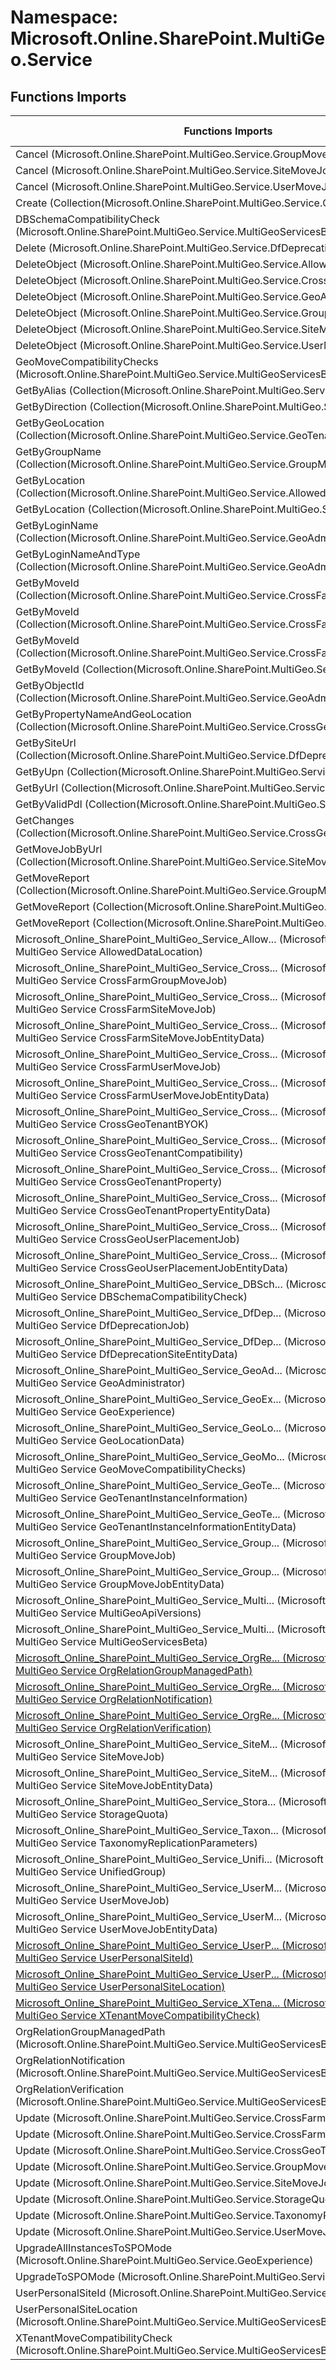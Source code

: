 # Namespace: Microsoft.Online.SharePoint.MultiGeo.Service

## Functions Imports

Functions Imports | SPO | SP 2019 | SP 2016 | SP 2013
----------|:---:|:-------:|:-------:|:-------:
Cancel (Microsoft.Online.SharePoint.MultiGeo.Service.GroupMoveJob) | ✅ | ❌ | ❌ | ❌
Cancel (Microsoft.Online.SharePoint.MultiGeo.Service.SiteMoveJob) | ✅ | ❌ | ❌ | ❌
Cancel (Microsoft.Online.SharePoint.MultiGeo.Service.UserMoveJob) | ✅ | ❌ | ❌ | ❌
Create (Collection(Microsoft.Online.SharePoint.MultiGeo.Service.GeoAdministrator)) | ✅ | ❌ | ❌ | ❌
DBSchemaCompatibilityCheck (Microsoft.Online.SharePoint.MultiGeo.Service.MultiGeoServicesBeta) | ✅ | ❌ | ❌ | ❌
Delete (Microsoft.Online.SharePoint.MultiGeo.Service.DfDeprecationJob) | ✅ | ❌ | ❌ | ❌
DeleteObject (Microsoft.Online.SharePoint.MultiGeo.Service.AllowedDataLocation) | ✅ | ❌ | ❌ | ❌
DeleteObject (Microsoft.Online.SharePoint.MultiGeo.Service.CrossGeoTenantProperty) | ✅ | ❌ | ❌ | ❌
DeleteObject (Microsoft.Online.SharePoint.MultiGeo.Service.GeoAdministrator) | ✅ | ❌ | ❌ | ❌
DeleteObject (Microsoft.Online.SharePoint.MultiGeo.Service.GroupMoveJob) | ✅ | ❌ | ❌ | ❌
DeleteObject (Microsoft.Online.SharePoint.MultiGeo.Service.SiteMoveJob) | ✅ | ❌ | ❌ | ❌
DeleteObject (Microsoft.Online.SharePoint.MultiGeo.Service.UserMoveJob) | ✅ | ❌ | ❌ | ❌
GeoMoveCompatibilityChecks (Microsoft.Online.SharePoint.MultiGeo.Service.MultiGeoServicesBeta) | ✅ | ❌ | ❌ | ❌
GetByAlias (Collection(Microsoft.Online.SharePoint.MultiGeo.Service.UnifiedGroup)) | ✅ | ❌ | ❌ | ❌
GetByDirection (Collection(Microsoft.Online.SharePoint.MultiGeo.Service.UserMoveJob)) | ✅ | ❌ | ❌ | ❌
GetByGeoLocation (Collection(Microsoft.Online.SharePoint.MultiGeo.Service.GeoTenantInstanceInformation)) | ✅ | ❌ | ❌ | ❌
GetByGroupName (Collection(Microsoft.Online.SharePoint.MultiGeo.Service.GroupMoveJob)) | ✅ | ❌ | ❌ | ❌
GetByLocation (Collection(Microsoft.Online.SharePoint.MultiGeo.Service.AllowedDataLocation)) | ✅ | ❌ | ❌ | ❌
GetByLocation (Collection(Microsoft.Online.SharePoint.MultiGeo.Service.StorageQuota)) | ✅ | ❌ | ❌ | ❌
GetByLoginName (Collection(Microsoft.Online.SharePoint.MultiGeo.Service.GeoAdministrator)) | ✅ | ❌ | ❌ | ❌
GetByLoginNameAndType (Collection(Microsoft.Online.SharePoint.MultiGeo.Service.GeoAdministrator)) | ✅ | ❌ | ❌ | ❌
GetByMoveId (Collection(Microsoft.Online.SharePoint.MultiGeo.Service.CrossFarmGroupMoveJob)) | ✅ | ❌ | ❌ | ❌
GetByMoveId (Collection(Microsoft.Online.SharePoint.MultiGeo.Service.CrossFarmSiteMoveJob)) | ✅ | ❌ | ❌ | ❌
GetByMoveId (Collection(Microsoft.Online.SharePoint.MultiGeo.Service.CrossFarmUserMoveJob)) | ✅ | ❌ | ❌ | ❌
GetByMoveId (Collection(Microsoft.Online.SharePoint.MultiGeo.Service.UserMoveJob)) | ✅ | ❌ | ❌ | ❌
GetByObjectId (Collection(Microsoft.Online.SharePoint.MultiGeo.Service.GeoAdministrator)) | ✅ | ❌ | ❌ | ❌
GetByPropertyNameAndGeoLocation (Collection(Microsoft.Online.SharePoint.MultiGeo.Service.CrossGeoTenantProperty)) | ✅ | ❌ | ❌ | ❌
GetBySiteUrl (Collection(Microsoft.Online.SharePoint.MultiGeo.Service.DfDeprecationJob)) | ✅ | ❌ | ❌ | ❌
GetByUpn (Collection(Microsoft.Online.SharePoint.MultiGeo.Service.UserMoveJob)) | ✅ | ❌ | ❌ | ❌
GetByUrl (Collection(Microsoft.Online.SharePoint.MultiGeo.Service.SiteMoveJob)) | ✅ | ❌ | ❌ | ❌
GetByValidPdl (Collection(Microsoft.Online.SharePoint.MultiGeo.Service.UserMoveJob)) | ✅ | ❌ | ❌ | ❌
GetChanges (Collection(Microsoft.Online.SharePoint.MultiGeo.Service.CrossGeoTenantProperty)) | ✅ | ❌ | ❌ | ❌
GetMoveJobByUrl (Collection(Microsoft.Online.SharePoint.MultiGeo.Service.SiteMoveJob)) | ✅ | ❌ | ❌ | ❌
GetMoveReport (Collection(Microsoft.Online.SharePoint.MultiGeo.Service.GroupMoveJob)) | ✅ | ❌ | ❌ | ❌
GetMoveReport (Collection(Microsoft.Online.SharePoint.MultiGeo.Service.SiteMoveJob)) | ✅ | ❌ | ❌ | ❌
GetMoveReport (Collection(Microsoft.Online.SharePoint.MultiGeo.Service.UserMoveJob)) | ✅ | ❌ | ❌ | ❌
<span title="Microsoft_Online_SharePoint_MultiGeo_Service_AllowedDataLocation">Microsoft_Online_SharePoint_MultiGeo_Service_Allow...</span> (Microsoft Online SharePoint MultiGeo Service AllowedDataLocation) | ✅ | ❌ | ❌ | ❌
<span title="Microsoft_Online_SharePoint_MultiGeo_Service_CrossFarmGroupMoveJob">Microsoft_Online_SharePoint_MultiGeo_Service_Cross...</span> (Microsoft Online SharePoint MultiGeo Service CrossFarmGroupMoveJob) | ✅ | ❌ | ❌ | ❌
<span title="Microsoft_Online_SharePoint_MultiGeo_Service_CrossFarmSiteMoveJob">Microsoft_Online_SharePoint_MultiGeo_Service_Cross...</span> (Microsoft Online SharePoint MultiGeo Service CrossFarmSiteMoveJob) | ✅ | ❌ | ❌ | ❌
<span title="Microsoft_Online_SharePoint_MultiGeo_Service_CrossFarmSiteMoveJobEntityData">Microsoft_Online_SharePoint_MultiGeo_Service_Cross...</span> (Microsoft Online SharePoint MultiGeo Service CrossFarmSiteMoveJobEntityData) | ✅ | ❌ | ❌ | ❌
<span title="Microsoft_Online_SharePoint_MultiGeo_Service_CrossFarmUserMoveJob">Microsoft_Online_SharePoint_MultiGeo_Service_Cross...</span> (Microsoft Online SharePoint MultiGeo Service CrossFarmUserMoveJob) | ✅ | ❌ | ❌ | ❌
<span title="Microsoft_Online_SharePoint_MultiGeo_Service_CrossFarmUserMoveJobEntityData">Microsoft_Online_SharePoint_MultiGeo_Service_Cross...</span> (Microsoft Online SharePoint MultiGeo Service CrossFarmUserMoveJobEntityData) | ✅ | ❌ | ❌ | ❌
<span title="Microsoft_Online_SharePoint_MultiGeo_Service_CrossGeoTenantBYOK">Microsoft_Online_SharePoint_MultiGeo_Service_Cross...</span> (Microsoft Online SharePoint MultiGeo Service CrossGeoTenantBYOK) | ✅ | ❌ | ❌ | ❌
<span title="Microsoft_Online_SharePoint_MultiGeo_Service_CrossGeoTenantCompatibility">Microsoft_Online_SharePoint_MultiGeo_Service_Cross...</span> (Microsoft Online SharePoint MultiGeo Service CrossGeoTenantCompatibility) | ✅ | ❌ | ❌ | ❌
<span title="Microsoft_Online_SharePoint_MultiGeo_Service_CrossGeoTenantProperty">Microsoft_Online_SharePoint_MultiGeo_Service_Cross...</span> (Microsoft Online SharePoint MultiGeo Service CrossGeoTenantProperty) | ✅ | ❌ | ❌ | ❌
<span title="Microsoft_Online_SharePoint_MultiGeo_Service_CrossGeoTenantPropertyEntityData">Microsoft_Online_SharePoint_MultiGeo_Service_Cross...</span> (Microsoft Online SharePoint MultiGeo Service CrossGeoTenantPropertyEntityData) | ✅ | ❌ | ❌ | ❌
<span title="Microsoft_Online_SharePoint_MultiGeo_Service_CrossGeoUserPlacementJob">Microsoft_Online_SharePoint_MultiGeo_Service_Cross...</span> (Microsoft Online SharePoint MultiGeo Service CrossGeoUserPlacementJob) | ✅ | ❌ | ❌ | ❌
<span title="Microsoft_Online_SharePoint_MultiGeo_Service_CrossGeoUserPlacementJobEntityData">Microsoft_Online_SharePoint_MultiGeo_Service_Cross...</span> (Microsoft Online SharePoint MultiGeo Service CrossGeoUserPlacementJobEntityData) | ✅ | ❌ | ❌ | ❌
<span title="Microsoft_Online_SharePoint_MultiGeo_Service_DBSchemaCompatibilityCheck">Microsoft_Online_SharePoint_MultiGeo_Service_DBSch...</span> (Microsoft Online SharePoint MultiGeo Service DBSchemaCompatibilityCheck) | ✅ | ❌ | ❌ | ❌
<span title="Microsoft_Online_SharePoint_MultiGeo_Service_DfDeprecationJob">Microsoft_Online_SharePoint_MultiGeo_Service_DfDep...</span> (Microsoft Online SharePoint MultiGeo Service DfDeprecationJob) | ✅ | ❌ | ❌ | ❌
<span title="Microsoft_Online_SharePoint_MultiGeo_Service_DfDeprecationSiteEntityData">Microsoft_Online_SharePoint_MultiGeo_Service_DfDep...</span> (Microsoft Online SharePoint MultiGeo Service DfDeprecationSiteEntityData) | ✅ | ❌ | ❌ | ❌
<span title="Microsoft_Online_SharePoint_MultiGeo_Service_GeoAdministrator">Microsoft_Online_SharePoint_MultiGeo_Service_GeoAd...</span> (Microsoft Online SharePoint MultiGeo Service GeoAdministrator) | ✅ | ❌ | ❌ | ❌
<span title="Microsoft_Online_SharePoint_MultiGeo_Service_GeoExperience">Microsoft_Online_SharePoint_MultiGeo_Service_GeoEx...</span> (Microsoft Online SharePoint MultiGeo Service GeoExperience) | ✅ | ❌ | ❌ | ❌
<span title="Microsoft_Online_SharePoint_MultiGeo_Service_GeoLocationData">Microsoft_Online_SharePoint_MultiGeo_Service_GeoLo...</span> (Microsoft Online SharePoint MultiGeo Service GeoLocationData) | ✅ | ❌ | ❌ | ❌
<span title="Microsoft_Online_SharePoint_MultiGeo_Service_GeoMoveCompatibilityChecks">Microsoft_Online_SharePoint_MultiGeo_Service_GeoMo...</span> (Microsoft Online SharePoint MultiGeo Service GeoMoveCompatibilityChecks) | ✅ | ❌ | ❌ | ❌
<span title="Microsoft_Online_SharePoint_MultiGeo_Service_GeoTenantInstanceInformation">Microsoft_Online_SharePoint_MultiGeo_Service_GeoTe...</span> (Microsoft Online SharePoint MultiGeo Service GeoTenantInstanceInformation) | ✅ | ❌ | ❌ | ❌
<span title="Microsoft_Online_SharePoint_MultiGeo_Service_GeoTenantInstanceInformationEntityData">Microsoft_Online_SharePoint_MultiGeo_Service_GeoTe...</span> (Microsoft Online SharePoint MultiGeo Service GeoTenantInstanceInformationEntityData) | ✅ | ❌ | ❌ | ❌
<span title="Microsoft_Online_SharePoint_MultiGeo_Service_GroupMoveJob">Microsoft_Online_SharePoint_MultiGeo_Service_Group...</span> (Microsoft Online SharePoint MultiGeo Service GroupMoveJob) | ✅ | ❌ | ❌ | ❌
<span title="Microsoft_Online_SharePoint_MultiGeo_Service_GroupMoveJobEntityData">Microsoft_Online_SharePoint_MultiGeo_Service_Group...</span> (Microsoft Online SharePoint MultiGeo Service GroupMoveJobEntityData) | ✅ | ❌ | ❌ | ❌
<span title="Microsoft_Online_SharePoint_MultiGeo_Service_MultiGeoApiVersions">Microsoft_Online_SharePoint_MultiGeo_Service_Multi...</span> (Microsoft Online SharePoint MultiGeo Service MultiGeoApiVersions) | ✅ | ❌ | ❌ | ❌
<span title="Microsoft_Online_SharePoint_MultiGeo_Service_MultiGeoServicesBeta">Microsoft_Online_SharePoint_MultiGeo_Service_Multi...</span> (Microsoft Online SharePoint MultiGeo Service MultiGeoServicesBeta) | ✅ | ❌ | ❌ | ❌
[<span title="Microsoft_Online_SharePoint_MultiGeo_Service_OrgRelationGroupManagedPath">Microsoft_Online_SharePoint_MultiGeo_Service_OrgRe...</span> (Microsoft Online SharePoint MultiGeo Service OrgRelationGroupManagedPath)](./Functions/Microsoft_Online_SharePoint_MultiGeo_Service_OrgRelationGroupManagedPath.md) | ✅ | ❌ | ❌ | ❌
[<span title="Microsoft_Online_SharePoint_MultiGeo_Service_OrgRelationNotification">Microsoft_Online_SharePoint_MultiGeo_Service_OrgRe...</span> (Microsoft Online SharePoint MultiGeo Service OrgRelationNotification)](./Functions/Microsoft_Online_SharePoint_MultiGeo_Service_OrgRelationNotification.md) | ✅ | ❌ | ❌ | ❌
[<span title="Microsoft_Online_SharePoint_MultiGeo_Service_OrgRelationVerification">Microsoft_Online_SharePoint_MultiGeo_Service_OrgRe...</span> (Microsoft Online SharePoint MultiGeo Service OrgRelationVerification)](./Functions/Microsoft_Online_SharePoint_MultiGeo_Service_OrgRelationVerification.md) | ✅ | ❌ | ❌ | ❌
<span title="Microsoft_Online_SharePoint_MultiGeo_Service_SiteMoveJob">Microsoft_Online_SharePoint_MultiGeo_Service_SiteM...</span> (Microsoft Online SharePoint MultiGeo Service SiteMoveJob) | ✅ | ❌ | ❌ | ❌
<span title="Microsoft_Online_SharePoint_MultiGeo_Service_SiteMoveJobEntityData">Microsoft_Online_SharePoint_MultiGeo_Service_SiteM...</span> (Microsoft Online SharePoint MultiGeo Service SiteMoveJobEntityData) | ✅ | ❌ | ❌ | ❌
<span title="Microsoft_Online_SharePoint_MultiGeo_Service_StorageQuota">Microsoft_Online_SharePoint_MultiGeo_Service_Stora...</span> (Microsoft Online SharePoint MultiGeo Service StorageQuota) | ✅ | ❌ | ❌ | ❌
<span title="Microsoft_Online_SharePoint_MultiGeo_Service_TaxonomyReplicationParameters">Microsoft_Online_SharePoint_MultiGeo_Service_Taxon...</span> (Microsoft Online SharePoint MultiGeo Service TaxonomyReplicationParameters) | ✅ | ❌ | ❌ | ❌
<span title="Microsoft_Online_SharePoint_MultiGeo_Service_UnifiedGroup">Microsoft_Online_SharePoint_MultiGeo_Service_Unifi...</span> (Microsoft Online SharePoint MultiGeo Service UnifiedGroup) | ✅ | ❌ | ❌ | ❌
<span title="Microsoft_Online_SharePoint_MultiGeo_Service_UserMoveJob">Microsoft_Online_SharePoint_MultiGeo_Service_UserM...</span> (Microsoft Online SharePoint MultiGeo Service UserMoveJob) | ✅ | ❌ | ❌ | ❌
<span title="Microsoft_Online_SharePoint_MultiGeo_Service_UserMoveJobEntityData">Microsoft_Online_SharePoint_MultiGeo_Service_UserM...</span> (Microsoft Online SharePoint MultiGeo Service UserMoveJobEntityData) | ✅ | ❌ | ❌ | ❌
[<span title="Microsoft_Online_SharePoint_MultiGeo_Service_UserPersonalSiteId">Microsoft_Online_SharePoint_MultiGeo_Service_UserP...</span> (Microsoft Online SharePoint MultiGeo Service UserPersonalSiteId)](./Functions/Microsoft_Online_SharePoint_MultiGeo_Service_UserPersonalSiteId.md) | ✅ | ❌ | ❌ | ❌
[<span title="Microsoft_Online_SharePoint_MultiGeo_Service_UserPersonalSiteLocation">Microsoft_Online_SharePoint_MultiGeo_Service_UserP...</span> (Microsoft Online SharePoint MultiGeo Service UserPersonalSiteLocation)](./Functions/Microsoft_Online_SharePoint_MultiGeo_Service_UserPersonalSiteLocation.md) | ✅ | ❌ | ❌ | ❌
[<span title="Microsoft_Online_SharePoint_MultiGeo_Service_XTenantMoveCompatibilityCheck">Microsoft_Online_SharePoint_MultiGeo_Service_XTena...</span> (Microsoft Online SharePoint MultiGeo Service XTenantMoveCompatibilityCheck)](./Functions/Microsoft_Online_SharePoint_MultiGeo_Service_XTenantMoveCompatibilityCheck.md) | ✅ | ❌ | ❌ | ❌
OrgRelationGroupManagedPath (Microsoft.Online.SharePoint.MultiGeo.Service.MultiGeoServicesBeta) | ✅ | ❌ | ❌ | ❌
OrgRelationNotification (Microsoft.Online.SharePoint.MultiGeo.Service.MultiGeoServicesBeta) | ✅ | ❌ | ❌ | ❌
OrgRelationVerification (Microsoft.Online.SharePoint.MultiGeo.Service.MultiGeoServicesBeta) | ✅ | ❌ | ❌ | ❌
Update (Microsoft.Online.SharePoint.MultiGeo.Service.CrossFarmSiteMoveJob) | ✅ | ❌ | ❌ | ❌
Update (Microsoft.Online.SharePoint.MultiGeo.Service.CrossFarmUserMoveJob) | ✅ | ❌ | ❌ | ❌
Update (Microsoft.Online.SharePoint.MultiGeo.Service.CrossGeoTenantProperty) | ✅ | ❌ | ❌ | ❌
Update (Microsoft.Online.SharePoint.MultiGeo.Service.GroupMoveJob) | ✅ | ❌ | ❌ | ❌
Update (Microsoft.Online.SharePoint.MultiGeo.Service.SiteMoveJob) | ✅ | ❌ | ❌ | ❌
Update (Microsoft.Online.SharePoint.MultiGeo.Service.StorageQuota) | ✅ | ❌ | ❌ | ❌
Update (Microsoft.Online.SharePoint.MultiGeo.Service.TaxonomyReplicationParameters) | ✅ | ❌ | ❌ | ❌
Update (Microsoft.Online.SharePoint.MultiGeo.Service.UserMoveJob) | ✅ | ❌ | ❌ | ❌
UpgradeAllInstancesToSPOMode (Microsoft.Online.SharePoint.MultiGeo.Service.GeoExperience) | ✅ | ❌ | ❌ | ❌
UpgradeToSPOMode (Microsoft.Online.SharePoint.MultiGeo.Service.GeoExperience) | ✅ | ❌ | ❌ | ❌
UserPersonalSiteId (Microsoft.Online.SharePoint.MultiGeo.Service.MultiGeoServicesBeta) | ✅ | ❌ | ❌ | ❌
UserPersonalSiteLocation (Microsoft.Online.SharePoint.MultiGeo.Service.MultiGeoServicesBeta) | ✅ | ❌ | ❌ | ❌
XTenantMoveCompatibilityCheck (Microsoft.Online.SharePoint.MultiGeo.Service.MultiGeoServicesBeta) | ✅ | ❌ | ❌ | ❌